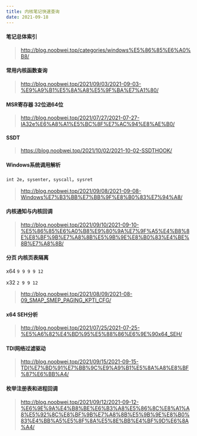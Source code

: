```yaml
---
title: 内核笔记快速查询
date: 2021-09-18
---
```



#### 笔记总体索引
> http://blog.noobwei.top/categories/windows%E5%86%85%E6%A0%B8/

#### 常用内核函数查询
> http://blog.noobwei.top/2021/09/03/2021-09-03-%E9%A9%B1%E5%8A%A8%E5%9F%BA%E7%A1%80/

#### MSR寄存器 32位进64位 
> http://blog.noobwei.top/2021/07/27/2021-07-27-IA32e%E6%A8%A1%E5%BC%8F%E7%AC%94%E8%AE%B0/

#### SSDT
> https://blog.noobwei.top/2021/10/02/2021-10-02-SSDTHOOK/

#### Windows系统调用解析

`int 2e`，`sysenter`，`syscall`，`sysret`
> http://blog.noobwei.top/2021/09/08/2021-09-08-Windows%E7%B3%BB%E7%BB%9F%E8%B0%83%E7%94%A8/

#### 内核通知与内核回调

> http://blog.noobwei.top/2021/09/10/2021-09-10-%E5%86%85%E6%A0%B8%E9%80%9A%E7%9F%A5%E4%B8%8E%E8%BF%9B%E7%A8%8B%E5%9B%9E%E8%B0%83%E4%BE%8B%E7%A8%8B/

#### 分页 内核页表隔离 
x64 `9 9 9 9 12` 

x32 `2 9 9 12`
> http://blog.noobwei.top/2021/08/09/2021-08-09_SMAP_SMEP_PAGING_KPTI_CFG/

#### x64 SEH分析
> http://blog.noobwei.top/2021/07/25/2021-07-25-%E5%A6%82%E4%BD%95%E5%88%86%E6%9E%90x64_SEH/

#### TDI网络过滤驱动

> http://blog.noobwei.top/2021/09/15/2021-09-15-TDI%E7%BD%91%E7%BB%9C%E9%A9%B1%E5%8A%A8%E8%BF%87%E6%BB%A4/

#### 枚举注册表和进程回调

> http://blog.noobwei.top/2021/09/12/2021-09-12-%E6%9E%9A%E4%B8%BE%E6%B3%A8%E5%86%8C%E8%A1%A8%E5%92%8C%E8%BF%9B%E7%A8%8B%E5%9B%9E%E8%B0%83%E4%BB%A5%E5%8F%8A%E5%8E%BB%E4%BF%9D%E6%8A%A4/


